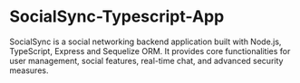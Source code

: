 ﻿# SocialSync-Typescript-App

SocialSync is a social networking backend application built with Node.js, TypeScript, Express and Sequelize ORM. It provides core functionalities for user management, social features, real-time chat, and advanced security measures.
